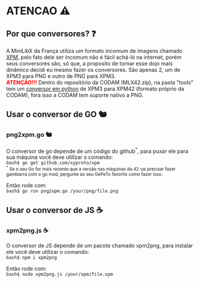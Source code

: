 # ATENCAO ⚠️
## Por que conversores? ❓

A MiniLibX da França utiliza um formato incomum de imagens chamado <a href="https://en.wikipedia.org/wiki/X_PixMap" target="_blank">XPM</a>, pelo fato dele ser incomum não é fácil achá-ló na internet, porém seus conversores são, só que, a proposito de tornar esse dojo mais dinâmico decidi eu mesmo fazer os conversores.
São apenas 2, um de XPM3 para PNG e outro de PNG para XPM3.   
<b style="color: red">ATENÇÃO!!!</b> Dentro do repositório da CODAM (MLX42.zip), na pasta "tools" tem um <a href="https://github.com/codam-coding-college/MLX42/wiki/XPM42#tools" target="_blank">conversor em python</a> de XPM3 para XPM42 (formato próprio da CODAM), fora isso a CODAM tem suporte nativo a PNG.

## Usar o conversor de GO 🐿️
### png2xpm.go 🐿️

O conversor de go depende de um código do github<sup>\*</sup>, para puxar ele para sua máquina você deve utilizar o comando:   
`bash$ go get github.com/xyproto/xpm`   
<sub><sup>*</sup> Se o seu Go for mais recente que a versão nas máquinas da 42 vai precisar fazer gambiarra com o go mod, pergunte ao seu GePeTo favorito como fazer isso.</sub>

Então rode com:   
`bash$ go run png2xpm.go /your/png/file.png`

## Usar o conversor de JS ☕
### xpm2png.js ☕

O conversor de JS depende de um pacote chamado xpm2png, para instalar ele você deve utilizar o comando:   
`bash$ npm i xpm2png`

Então rode com:   
`bash$ node xpm2png.js /your/xpm/file.xpm`
